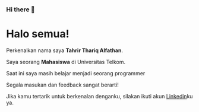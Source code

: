 ### Hi there 👋
# Halo semua! 

Perkenalkan nama saya **Tahrir Thariq Alfathan**.<br>

Saya seorang **Mahasiswa** di Universitas Telkom.<br>

Saat ini saya masih belajar menjadi seorang programmer <br>

Segala masukan dan feedback sangat berarti!<br>

Jika kamu tertarik untuk berkenalan denganku, silakan ikuti akun [Linkedin](https://www.linkedin.com/in/tahrir-thariq-alfathan-b11a92296/)ku ya.
<!--
**goofy32/goofy32** is a ✨ _special_ ✨ repository because its `README.md` (this file) appears on your GitHub profile.

Here are some ideas to get you started:

- 🔭 I’m currently working on ...
- 🌱 I’m currently learning ...
- 👯 I’m looking to collaborate on ...
- 🤔 I’m looking for help with ...
- 💬 Ask me about ...
- 📫 How to reach me: ...
- 😄 Pronouns: ...
- ⚡ Fun fact: ...
-->
